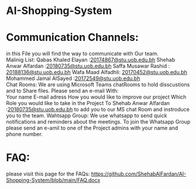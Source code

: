 # AI-Shopping-System

# Communication Channels:
in this File you will find the way to communicate with Our team.
<br/>
Malinig List:
Qabas Khaled Elayan :20174867@stu.uob.edu.bh
Shehab Anwar Alfardan :20180735@stu.uob.edu.bh
Saffa Musawar Rashid : 20188136@stu.uob.edu.bh
Wafa Maad Alfadhli: 20170452@stu.uob.edu.bh
Mohammed Jamal AlSayed :20172549@stu.uob.edu.bh
<br/>
Chat Rooms:
We are using Microsoft Teams chatRooms to hold disscustions and to Share files.
Please send an e-mail With:
<br/>
Your name
E-mail adress
How you would like to improve our project
Which Role you would like to take in the Project
To Shehab Anwar Alfardan :20180735@stu.uob.edu.bh to add you to our MS chat Room and instroduce you to the team.
Wahtsapp Group:
We use whatsapp to send quick notifications and reminders about the meetings. To join the Whatsapp Group please send an e-amil to one of the Project admins with your name and phone number.

# FAQ:
please visit this page for the FAQs:
https://github.com/ShehabAlFardan/AI-Shopping-System/blob/main/FAQ.docx
